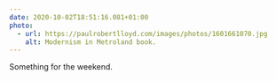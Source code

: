 ```yaml
---
date: 2020-10-02T18:51:16.081+01:00
photo:
  - url: https://paulrobertlloyd.com/images/photos/1601661070.jpg
    alt: Modernism in Metroland book.
---
```

Something for the weekend.
